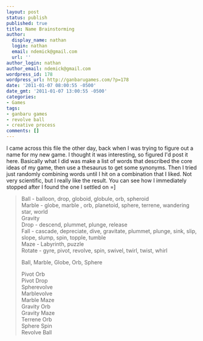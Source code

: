 ```yaml
---
layout: post
status: publish
published: true
title: Name Brainstorming
author:
  display_name: nathan
  login: nathan
  email: ndemick@gmail.com
  url: ''
author_login: nathan
author_email: ndemick@gmail.com
wordpress_id: 178
wordpress_url: http://ganbarugames.com/?p=178
date: '2011-01-07 08:00:55 -0500'
date_gmt: '2011-01-07 13:00:55 -0500'
categories:
- Games
tags:
- ganbaru games
- revolve ball
- creative process
comments: []
---
```

<p>I came across this file the other day, back when I was trying to figure out a name for my new game. I thought it was interesting, so figured I'd post it here. Basically what I did was make a list of words that described the core ideas of my game, then use a thesaurus to get some synonyms. Then I tried just randomly combining words until I hit on a combination that I liked. Not very scientific, but I really like the result. You can see how I immediately stopped after I found the one I settled on =]</p>
<blockquote><p>
Ball - balloon, drop, globoid, globule, orb, spheroid<br />
Marble - globe, marble , orb, planetoid, sphere, terrene, wandering star, world<br />
Gravity<br />
Drop - descend, plummet, plunge, release<br />
Fall -  cascade, depreciate, dive, gravitate, plummet, plunge, sink, slip, slope, slump, spin, topple, tumble<br />
Maze - Labyrinth, puzzle<br />
Rotate - gyre, pivot, revolve, spin, swivel, twirl, twist, whirl</p>
<p>Ball, Marble, Globe, Orb, Sphere</p>
<p>Pivot Orb<br />
Pivot Drop<br />
Spherevolve<br />
Marblevolve<br />
Marble Maze<br />
Gravity Orb<br />
Gravity Maze<br />
Terrene Orb<br />
Sphere Spin<br />
Revolve Ball
</p></blockquote>
